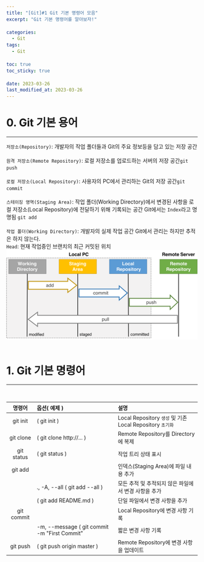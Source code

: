 ```yaml
---
title: "[Git]#1 Git 기본 명령어 모음"
excerpt: "Git 기본 명령어를 알아보자!"

categories:
  - Git
tags:
  - Git

toc: true
toc_sticky: true

date: 2023-03-26
last_modified_at: 2023-03-26
---
```


# 0. Git 기본 용어
---
`저장소(Repository)`: 개발자의 작업 폴더들과 Git의 주요 정보등을 담고 있는 저장 공간  
<br>
`원격 저장소(Remote Repository)`: 로컬 저장소를 업로드하는 서버의 저장 공간`git push`  
<br>
`로컬 저장소(Local Repository)`: 사용자의 PC에서 관리하는 Git의 저장 공간`git commit`  
<br>
`스테이징 영역(Staging Area)`: 작업 폴더(Working Directory)에서 변경된 사항을 로컬 저장소(Local Repository)에 전달하기 위해 기록되는 공간 Git에서는 `Index`라고 명명됨 `git add`  
<br>
`작업 폴더(Working Directory)`: 개발자의 실제 작업 공간 Git에서 관리는 하지만 추적은 하지 않는다. 
<br>
`Head`: 현재 작업중인 브랜치의 최근 커밋된 위치
<br>
![image](/assets/images/git/1/0.webp) 
<br><br>


# 1. Git 기본 명령어
---
<br>

| 명령어 | 옵션( 예제 ) | 설명 |
|:---:|:---|:---|
| git init | ( git init ) | Local Repository `생성` 및 기존 Local Repository `초기화` |
| git clone <repo> | ( git clone http://... ) | Remote Repository를 Directory에 복제 |
| git status | ( git status ) | 작업 트리 상태 표시 |
| git add || 인덱스(Staging Area)에 파일 내용 추가 |
|| ., -A, --all ( git add --all ) | 모든 추적 및 추적되지 않은 파일에서 변경 사항을 추가 |
|| <pathspec> ( git add README.md ) | 단일 파일에서 변경 사항을 추가 |
| git commit || Local Repository에 변경 사항 기록 |
|| -m, --message <message> ( git commit -m "First Commit" | 짧은 변경 사항 기록 |
| git push <remote> <branch> | ( git push origin master ) |Remote Repository에 변경 사항을 업데이트 |


<br><br>






<br><br>
